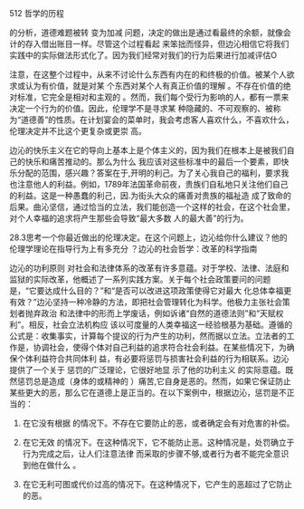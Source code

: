 512 哲学的历程

的分析，道德难题被转 变为加减 问题，决定的做出是通过看最终的余额，就像会计的存入借出账目一样。尽管这个过程看起 来笨拙而怪异，但边沁相信它将我们实践中的实际做法形式化了。因为我们经常对我们的行为后果进行加减评估O

注意，在这整个过程中，从来不讨论什么东西有内在的和终极的价值。被某个人欲求或认为有价值，就是对某 个东西对某个人有真正价值的理解 。不存在价值的绝对标准，它完全是相对和主观的 。然而，我们每个受行为影响的人，都有一票来决定一个行为的价值。因此，伦理学不是寻求某 种隐藏的、不可观察的、被称为“道德善”的性质。在计划宴会的菜单时，我会考虑客人喜欢什么，不喜欢什么，伦理决定并不比这个更复杂或更崇 高。

边沁的快乐主义在它的导向上基本上是个体主义的，因为我们在根本上是被我们自己的快乐和痛苦推动的。那么为什么 我应该对这些标准中的最后一个要素，即快乐分配的范围，感兴趣？答案在于,开明的利己。为了关心我自己的福利，要求我也注意他人的利益。例如，1789年法国革命前夜，贵族们自私地只关注他们自己的利益。这是一种愚蠢的利己，因.为街头大众的痛善对贵族的福祉造 成了致命的后果。曲沁坚信，通过恰当的立法，我们能创造一个这样的社会，在这个社会里，对个人幸福的追求将产生那些会导致“最大多数 人的最大善”的行为。

28.3思考一个你最近做出的伦理决定。在这个问题上，边沁给你什么建议？他的伦理学理论在指导行为上有多充分 ？边沁的社会哲学：改革的科学指南

边沁的功利原则 对社会和法律体系的改革有许多意蕴。对于学校、法律、法庭和监狱的实际改革，他概述了一系列实践方案。关于每个社会政策要问的问题 是，“它要达成什么目的？”和“是否可以改进这项政策使得它对最大 化总体幸福更有效？”边沁坚持一种冷静的方法，即把社会管理转化为科学。他极力主张社会策划者抛弃政治 和法律中的形而上学废话，例如诉诸“自然的道德法则”和“天赋权利”。相反，社会立法机构应 该以可度量的人类幸福这一经验根基为基础。遵循的公式是：收集事实，计算每个提议的行为产生的功利，然而据以立法。立法者的工作是，协调社会，使得个体对自己利益的追求符合社会利益。在某些情况下，为确保个体利益符合共同体利 益，有必要将惩罚与损害社会利益的行为相联系。边沁提供了一个关于 惩罚的广泛理论，它很好地显 示了他的功利主义 的实际意蕴。既然惩罚总是造成（身体的或精神的 ）痛苦,它自身是恶的。然而，如果它保证防止某些更大的恶，那么它在道德上是正当的。在以下案例中，根据边沁，惩罚是不正当的：

1. 在它没有根据 的情况下。不存在它要防止的恶，或者确定会有对危害的补偿。

2. 在它无效 的情况下。在这种情况下，它不能防止恶。这种情况是，处罚确立于行为完成之后，让人们注意法律 而采取的步骤不够,或者行为者不能完全意识到他在做什么 。

3. 在它无利可图或代价过高的情况下。在这种情况下，它产生的恶超过了它防止的恶。


